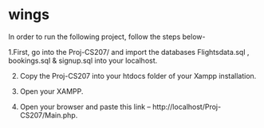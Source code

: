 # wings
In order to run the following project, follow the steps below-

1.First, go into the Proj-CS207/ and import the databases Flightsdata.sql , bookings.sql & signup.sql into your localhost.

2. Copy the Proj-CS207 into your htdocs folder of your Xampp installation.

3. Open your XAMPP.

4. Open your browser and paste this link – http://localhost/Proj-CS207/Main.php.
